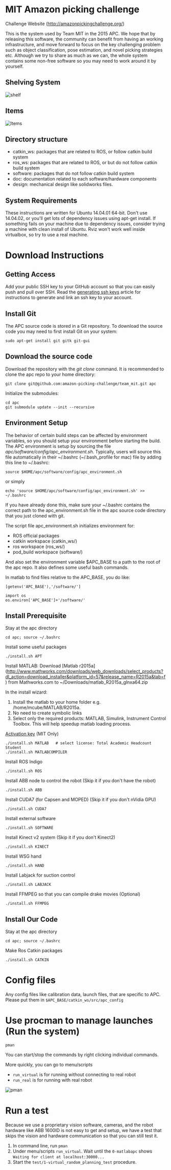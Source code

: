 MIT Amazon picking challenge
===
Challenge Website (http://amazonpickingchallenge.org/)

This is the system used by Team MIT in the 2015 APC. We hope that by releasing this software,
the community can benefit from having an working infrastructure, and
move forward to focus on the key challenging problem such as object classification, 
pose estimation, and novel picking strategies etc. Although we try to share as much as we can, the whole system contains some non-free software so you may need to work around it by yourself. 

Shelving System
---------------
![shelf](http://amazonpickingchallenge.org/shelf_cad.png)

Items
---------------
![Items](http://amazonpickingchallenge.org/meta_items.jpg)

Directory structure
------------------

 * catkin_ws: packages that are related to ROS, or follow catkin build system
 * ros_ws: packages that are related to ROS, or but do not follow catkin build system
 * software: packages that do not follow catkin build system
 * doc: documentation related to each software/hardware components
 * design: mechanical design like solidworks files.
 
 
System Requirements
-------------------

These instructions are written for Ubuntu 14.04.01 64-bit. Don't use 14.04.02, or you'll get lots of dependency issues using apt-get install.
If something fails on your machine due to dependency issues, consider trying a machine with clean install of Ubuntu.
Rviz won't work well inside virtualbox, so try to use a real machine.


Download Instructions
=====================

Getting Access
---
Add your public SSH key to your GitHub account so that you can easily push and pull over SSH. Read the [generating ssh keys](https://help.github.com/articles/generating-ssh-keys) article for instructions to generate and link an ssh key to your account.

Install Git
-----------

The APC source code is stored in a Git repository. To download the
source code you may need to first install Git on your system:

```
sudo apt-get install git gitk git-gui
```

Download the source code
------------------------

Download the repository with the *git clone* command. It is recommended to clone the apc repo to your home directory:

```
git clone git@github.com:amazon-picking-challenge/team_mit.git apc
```

Initialize the submodules:
```
cd apc
git submodule update --init --recursive
```

Environment Setup
------

The behavior of certain build steps can be affected by environment
variables, so you should setup your environment before starting the
build. The APC environment is setup by sourcing the file
*apc/software/config/apc_environment.sh*. Typically, users will source
this file automatically in their ~/.bashrc (~/.bash_profile for mac) file by adding this line to
~/.bashrc:

```
source $HOME/apc/software/config/apc_environment.sh
```
or simply
```
echo 'source $HOME/apc/software/config/apc_environment.sh' >> ~/.bashrc
```

If you have already done this, make sure your ~/.bashrc contains the
correct path to the apc_environment.sh file in the apc source code
directory that you just cloned with git.

The script file apc_environment.sh initializes environment for:

* ROS official packages
* catkin workspace (catkin_ws/)
* ros workspace (ros_ws/)
* pod_build workspace (software/)

And also set the environment variable $APC_BASE to a path to the root of the apc repo. It also defines some useful bash commands.

In matlab to find files relative to the APC_BASE, you do like:
```
[getenv('APC_BASE'),'/software/']
```
```
import os
os.environ['APC_BASE']+'/software/'
```

Install Prerequisite
---

Stay at the apc directory
```
cd apc; source ~/.bashrc
```

Install some useful packages
```
./install.sh APT
```

Install MATLAB: 
Download [Matlab r2015a] (http://www.mathworks.com/downloads/web_downloads/select_products?dl_action=download_installer&platform_id=57&release_name=R2015a&tab=f) from Mathworks.com to ~/Downloads/matlab_R2015a_glnxa64.zip

In the install wizard: 

1. Install the matlab to your home folder e.g. /home/mcube/MATLAB/R2015a.
2. No need to create symbolic links
3. Select only the required products: MATLAB, Simulink, Instrument Control Toolbox. This will help speedup matlab loading process.

[Activation key](https://ist.mit.edu/matlab/all/student/license) (MIT Only)
```
./install.sh MATLAB   # select license: Total Academic Headcount Student
./install.sh MATLABCOMPILER
```

Install ROS Indigo
```
./install.sh ROS
```

Install ABB node to control the robot (Skip it if you don't have the robot)
```
./install.sh ABB
```
Install CUDA7 (for Capsen and MOPED) (Skip it if you don't nVidia GPU)
```
./install.sh CUDA7
```
Install external software
```
./install.sh SOFTWARE
```
Install Kinect v2 system (Skip it if you don't Kinect2)
```
./install.sh KINECT
```
Install WSG hand
```
./install.sh HAND
```
Install Labjack for suction control
```
./install.sh LABJACK
```

Install FFMPEG so that you can compile drake movies (Optional)
```
./install.sh FFMPEG
```
Install Our Code
---
Stay at the apc directory
```
cd apc; source ~/.bashrc
```
Make Ros Catkin packages
```
./install.sh CATKIN
```

Config files
==============
Any config files like calibration data, launch files, that are specific to APC. Please put them in ```$APC_BASE/catkin_ws/src/apc_config```


Use procman to manage launches (Run the system)
==============
```
pman
```
You can start/stop the commands by right clicking individual commands.

More quickly, you can go to menu/scripts
* ```run_virtual``` is for running without connecting to real robot
* ```run_real``` is for running with real robot

![pman](https://github.mit.edu/github-enterprise-assets/0000/1867/0000/0174/ccad8bde-14e3-11e5-861f-b2fa3a2e3be1.png)

Run a test 
==============
Because we use a proprietary vision software, cameras, and the robot hardware like ABB 1600ID is not easy to get and setup, 
we have a test that skips the vision and hardware communication so that you can still test it.

1. In command line, run ```pman```
2. Under menu/scripts ```run_virtual```. Wait until the ```0-matlabapc``` shows ```Waiting for client at localhost:30000...```
3. Start the ```test/1-virtual_random_planning_test``` procedure.


